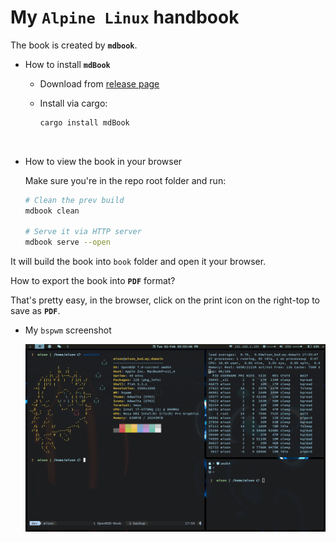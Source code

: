 # My `Alpine Linux` handbook

The book is created by **`mdbook`**.

- How to install **`mdBook`**

    - Download from [release page](https://github.com/rust-lang/mdBook/releases)

    - Install via cargo:

        ```bash
        cargo install mdBook
        ```

        </br>


- How to view the book in your browser

  Make sure you're in the repo root folder and run:

    ```bash
    # Clean the prev build
    mdbook clean

    # Serve it via HTTP server
    mdbook serve --open
    ```
It will build the book into `book` folder and open it 
your browser.

How to export the book into **`PDF`** format?

That's pretty easy, in the browser, click on the print icon on the right-top to save as **`PDF`**.

- My `bspwm` screenshot

    ![bspwm.png](./src/images/bspwm.png)

    </br>

